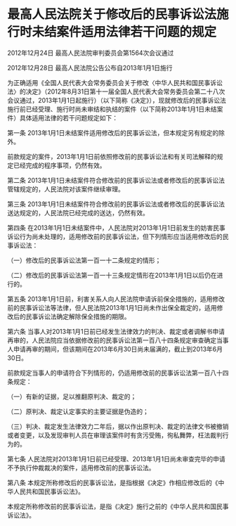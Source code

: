 # 最高人民法院关于修改后的民事诉讼法施行时未结案件适用法律若干问题的规定

2012年12月24日 最高人民法院审判委员会第1564次会议通过

2012年12月28日 最高人民法院公告公布自2013年1月1日施行

<!-- INFO END -->

为正确适用《全国人民代表大会常务委员会关于修改〈中华人民共和国民事诉讼法〉的决定》（2012年8月31日第十一届全国人民代表大会常务委员会第二十八次会议通过，2013年1月1日起施行）（以下简称《决定》），现就修改后的民事诉讼法施行前已经受理、施行时尚未审结和执结的案件（以下简称2013年1月1日未结案件）具体适用法律的若干问题规定如下：

第一条 2013年1月1日未结案件适用修改后的民事诉讼法，但本规定另有规定的除外。

前款规定的案件，2013年1月1日前依照修改前的民事诉讼法和有关司法解释的规定已经完成的程序事项，仍然有效。

第二条 2013年1月1日未结案件符合修改前的民事诉讼法或者修改后的民事诉讼法管辖规定的，人民法院对该案件继续审理。

第三条 2013年1月1日未结案件符合修改前的民事诉讼法或者修改后的民事诉讼法送达规定的，人民法院已经完成的送达，仍然有效。

第四条 在2013年1月1日未结案件中，人民法院对2013年1月1日前发生的妨害民事诉讼行为尚未处理的，适用修改前的民事诉讼法，但下列情形应当适用修改后的民事诉讼法：

（一）修改后的民事诉讼法第一百一十二条规定的情形；

（二）修改后的民事诉讼法第一百一十三条规定情形在2013年1月1日以后仍在进行的。

第五条 2013年1月1日前，利害关系人向人民法院申请诉前保全措施的，适用修改前的民事诉讼法等法律，但人民法院2013年1月1日尚未作出保全裁定的，适用修改后的民事诉讼法确定解除保全措施的期限。

第六条 当事人对2013年1月1日前已经发生法律效力的判决、裁定或者调解书申请再审的，人民法院应当依据修改前的民事诉讼法第一百八十四条规定审查确定当事人申请再审的期间，但该期间在2013年6月30日尚未届满的，截止到2013年6月30日。

前款规定当事人的申请符合下列情形的，仍适用修改前的民事诉讼法第一百八十四条规定：

（一）有新的证据，足以推翻原判决、裁定的；

（二）原判决、裁定认定事实的主要证据是伪造的；

（三）判决、裁定发生法律效力二年后，据以作出原判决、裁定的法律文书被撤销或者变更，以及发现审判人员在审理该案件时有贪污受贿，徇私舞弊，枉法裁判行为的。

第七条 人民法院对2013年1月1日前已经受理、2013年1月1日尚未审查完毕的申请不予执行仲裁裁决的案件，适用修改前的民事诉讼法。

第八条 本规定所称修改后的民事诉讼法，是指根据《决定》作相应修改后的《中华人民共和国民事诉讼法》。

本规定所称修改前的民事诉讼法，是指《决定》施行之前的《中华人民共和国民事诉讼法》。

